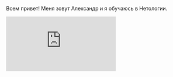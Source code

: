 Всем привет!
Меня зовут Александр и я обучаюсь в Нетологии.

![Гепард](https://www.kartinki24.ru/kartinki/gepardy/14143-gepard-krasivaya-hischnaya-koshka.html)